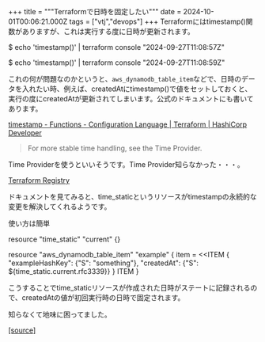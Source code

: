 +++
title = """Terraformで日時を固定したい"""
date = 2024-10-01T00:06:21.000Z
tags = ["vtj","devops"]
+++
Terraformにはtimestamp()関数がありますが、これは実行する度に日時が更新されます。

$ echo 'timestamp()' | terraform console
"2024-09-27T11:08:57Z"

$ echo 'timestamp()' | terraform console
"2024-09-27T11:08:59Z"

これの何が問題なのかというと、`aws_dynamodb_table_item`などで、日時のデータを入れたい時、例えば、createdAtにtimestamp()で値をセットしておくと、実行の度にcreatedAtが更新されてしまいます。公式のドキュメントにも書いてあります。

[timestamp - Functions - Configuration Language | Terraform | HashiCorp Developer](https://developer.hashicorp.com/terraform/language/functions/timestamp)

> For more stable time handling, see the Time Provider.

Time Providerを使うといいそうです。Time Provider知らなかった・・・。

[Terraform Registry](https://registry.terraform.io/providers/hashicorp/time/latest)

ドキュメントを見てみると、time\_staticというリソースがtimestampの永続的な変更を解決してくれるようです。

使い方は簡単

resource "time\_static" "current" {}

resource "aws\_dynamodb\_table\_item" "example" {
  item = <<ITEM
{
  "exampleHashKey": {"S": "something"},
  "createdAt": {"S": ${time\_static.current.rfc3339}}
}
ITEM
}

こうすることでtime\_staticリソースが作成された日時がステートに記録されるので、createdAtの値が初回実行時の日時で固定されます。

知らなくて地味に困ってました。

[[source]](https://devops-blog.virtualtech.jp/entry/20241001/1727741181)
